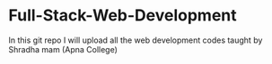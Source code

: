 # Full-Stack-Web-Development
In this git repo I will upload all the web development codes taught by Shradha mam (Apna College)
